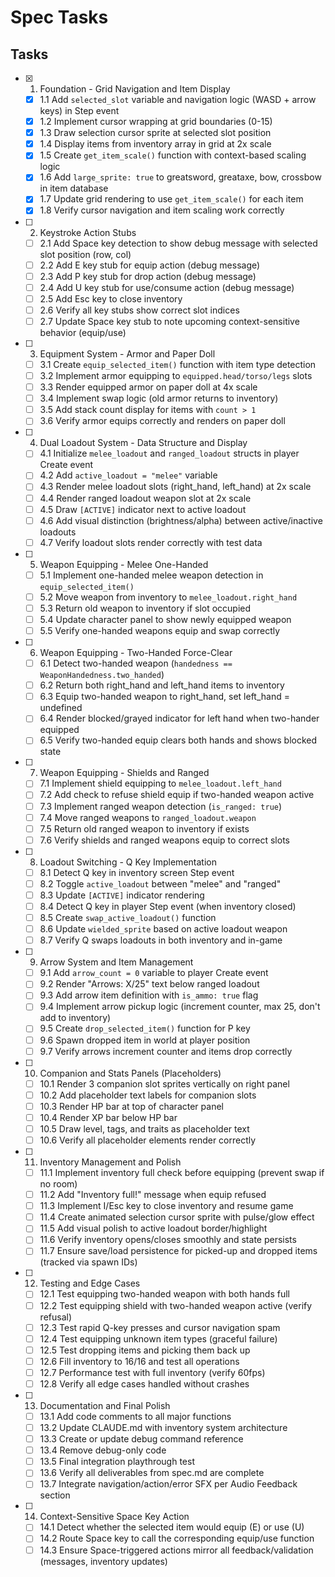 # Spec Tasks

## Tasks

- [x] 1. Foundation - Grid Navigation and Item Display
  - [x] 1.1 Add `selected_slot` variable and navigation logic (WASD + arrow keys) in Step event
  - [x] 1.2 Implement cursor wrapping at grid boundaries (0-15)
  - [x] 1.3 Draw selection cursor sprite at selected slot position
  - [x] 1.4 Display items from inventory array in grid at 2x scale
  - [x] 1.5 Create `get_item_scale()` function with context-based scaling logic
  - [x] 1.6 Add `large_sprite: true` to greatsword, greataxe, bow, crossbow in item database
  - [x] 1.7 Update grid rendering to use `get_item_scale()` for each item
  - [x] 1.8 Verify cursor navigation and item scaling work correctly

- [ ] 2. Keystroke Action Stubs
  - [ ] 2.1 Add Space key detection to show debug message with selected slot position (row, col)
  - [ ] 2.2 Add E key stub for equip action (debug message)
  - [ ] 2.3 Add P key stub for drop action (debug message)
  - [ ] 2.4 Add U key stub for use/consume action (debug message)
  - [ ] 2.5 Add Esc key to close inventory
  - [ ] 2.6 Verify all key stubs show correct slot indices
  - [ ] 2.7 Update Space key stub to note upcoming context-sensitive behavior (equip/use)

- [ ] 3. Equipment System - Armor and Paper Doll
  - [ ] 3.1 Create `equip_selected_item()` function with item type detection
  - [ ] 3.2 Implement armor equipping to `equipped.head/torso/legs` slots
  - [ ] 3.3 Render equipped armor on paper doll at 4x scale
  - [ ] 3.4 Implement swap logic (old armor returns to inventory)
  - [ ] 3.5 Add stack count display for items with `count > 1`
  - [ ] 3.6 Verify armor equips correctly and renders on paper doll

- [ ] 4. Dual Loadout System - Data Structure and Display
  - [ ] 4.1 Initialize `melee_loadout` and `ranged_loadout` structs in player Create event
  - [ ] 4.2 Add `active_loadout = "melee"` variable
  - [ ] 4.3 Render melee loadout slots (right_hand, left_hand) at 2x scale
  - [ ] 4.4 Render ranged loadout weapon slot at 2x scale
  - [ ] 4.5 Draw `[ACTIVE]` indicator next to active loadout
  - [ ] 4.6 Add visual distinction (brightness/alpha) between active/inactive loadouts
  - [ ] 4.7 Verify loadout slots render correctly with test data

- [ ] 5. Weapon Equipping - Melee One-Handed
  - [ ] 5.1 Implement one-handed melee weapon detection in `equip_selected_item()`
  - [ ] 5.2 Move weapon from inventory to `melee_loadout.right_hand`
  - [ ] 5.3 Return old weapon to inventory if slot occupied
  - [ ] 5.4 Update character panel to show newly equipped weapon
  - [ ] 5.5 Verify one-handed weapons equip and swap correctly

- [ ] 6. Weapon Equipping - Two-Handed Force-Clear
  - [ ] 6.1 Detect two-handed weapon (`handedness == WeaponHandedness.two_handed`)
  - [ ] 6.2 Return both right_hand and left_hand items to inventory
  - [ ] 6.3 Equip two-handed weapon to right_hand, set left_hand = undefined
  - [ ] 6.4 Render blocked/grayed indicator for left hand when two-hander equipped
  - [ ] 6.5 Verify two-handed equip clears both hands and shows blocked state

- [ ] 7. Weapon Equipping - Shields and Ranged
  - [ ] 7.1 Implement shield equipping to `melee_loadout.left_hand`
  - [ ] 7.2 Add check to refuse shield equip if two-handed weapon active
  - [ ] 7.3 Implement ranged weapon detection (`is_ranged: true`)
  - [ ] 7.4 Move ranged weapons to `ranged_loadout.weapon`
  - [ ] 7.5 Return old ranged weapon to inventory if exists
  - [ ] 7.6 Verify shields and ranged weapons equip to correct slots

- [ ] 8. Loadout Switching - Q Key Implementation
  - [ ] 8.1 Detect Q key in inventory screen Step event
  - [ ] 8.2 Toggle `active_loadout` between "melee" and "ranged"
  - [ ] 8.3 Update `[ACTIVE]` indicator rendering
  - [ ] 8.4 Detect Q key in player Step event (when inventory closed)
  - [ ] 8.5 Create `swap_active_loadout()` function
  - [ ] 8.6 Update `wielded_sprite` based on active loadout weapon
  - [ ] 8.7 Verify Q swaps loadouts in both inventory and in-game

- [ ] 9. Arrow System and Item Management
  - [ ] 9.1 Add `arrow_count = 0` variable to player Create event
  - [ ] 9.2 Render "Arrows: X/25" text below ranged loadout
  - [ ] 9.3 Add arrow item definition with `is_ammo: true` flag
  - [ ] 9.4 Implement arrow pickup logic (increment counter, max 25, don't add to inventory)
  - [ ] 9.5 Create `drop_selected_item()` function for P key
  - [ ] 9.6 Spawn dropped item in world at player position
  - [ ] 9.7 Verify arrows increment counter and items drop correctly

- [ ] 10. Companion and Stats Panels (Placeholders)
  - [ ] 10.1 Render 3 companion slot sprites vertically on right panel
  - [ ] 10.2 Add placeholder text labels for companion slots
  - [ ] 10.3 Render HP bar at top of character panel
  - [ ] 10.4 Render XP bar below HP bar
  - [ ] 10.5 Draw level, tags, and traits as placeholder text
  - [ ] 10.6 Verify all placeholder elements render correctly

- [ ] 11. Inventory Management and Polish
  - [ ] 11.1 Implement inventory full check before equipping (prevent swap if no room)
  - [ ] 11.2 Add "Inventory full!" message when equip refused
  - [ ] 11.3 Implement I/Esc key to close inventory and resume game
  - [ ] 11.4 Create animated selection cursor sprite with pulse/glow effect
  - [ ] 11.5 Add visual polish to active loadout border/highlight
  - [ ] 11.6 Verify inventory opens/closes smoothly and state persists
  - [ ] 11.7 Ensure save/load persistence for picked-up and dropped items (tracked via spawn IDs)

- [ ] 12. Testing and Edge Cases
  - [ ] 12.1 Test equipping two-handed weapon with both hands full
  - [ ] 12.2 Test equipping shield with two-handed weapon active (verify refusal)
  - [ ] 12.3 Test rapid Q-key presses and cursor navigation spam
  - [ ] 12.4 Test equipping unknown item types (graceful failure)
  - [ ] 12.5 Test dropping items and picking them back up
  - [ ] 12.6 Fill inventory to 16/16 and test all operations
  - [ ] 12.7 Performance test with full inventory (verify 60fps)
  - [ ] 12.8 Verify all edge cases handled without crashes

- [ ] 13. Documentation and Final Polish
  - [ ] 13.1 Add code comments to all major functions
  - [ ] 13.2 Update CLAUDE.md with inventory system architecture
  - [ ] 13.3 Create or update debug command reference
  - [ ] 13.4 Remove debug-only code
  - [ ] 13.5 Final integration playthrough test
  - [ ] 13.6 Verify all deliverables from spec.md are complete
  - [ ] 13.7 Integrate navigation/action/error SFX per Audio Feedback section

- [ ] 14. Context-Sensitive Space Key Action
  - [ ] 14.1 Detect whether the selected item would equip (E) or use (U)
  - [ ] 14.2 Route Space key to call the corresponding equip/use function
  - [ ] 14.3 Ensure Space-triggered actions mirror all feedback/validation (messages, inventory updates)
